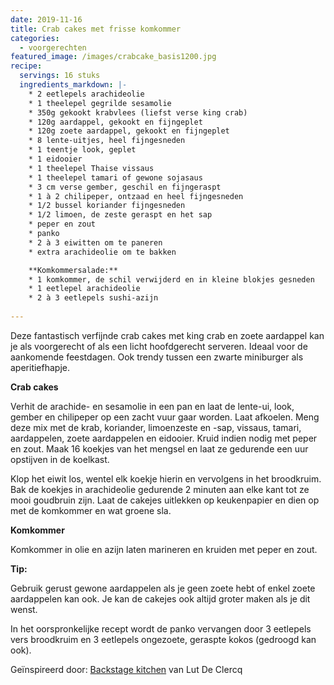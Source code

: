 ```yaml
---
date: 2019-11-16
title: Crab cakes met frisse komkommer
categories:
  - voorgerechten
featured_image: /images/crabcake_basis1200.jpg
recipe:
  servings: 16 stuks
  ingredients_markdown: |-
    * 2 eetlepels arachideolie
    * 1 theelepel gegrilde sesamolie
    * 350g gekookt krabvlees (liefst verse king crab)
    * 120g aardappel, gekookt en fijngeplet
    * 120g zoete aardappel, gekookt en fijngeplet
    * 8 lente-uitjes, heel fijngesneden
    * 1 teentje look, geplet
    * 1 eidooier 
    * 1 theelepel Thaise vissaus
    * 1 theelepel tamari of gewone sojasaus
    * 3 cm verse gember, geschil en fijngeraspt
    * 1 à 2 chilipeper, ontzaad en heel fijngesneden
    * 1/2 bussel koriander fijngesneden
    * 1/2 limoen, de zeste geraspt en het sap
    * peper en zout
    * panko
    * 2 à 3 eiwitten om te paneren
    * extra arachideolie om te bakken

    **Komkommersalade:**
    * 1 komkommer, de schil verwijderd en in kleine blokjes gesneden
    * 1 eetlepel arachideolie
    * 2 à 3 eetlepels sushi-azijn     
---
```

Deze fantastisch verfijnde crab cakes met king crab en zoete aardappel kan je als voorgerecht of als een licht hoofdgerecht serveren. Ideaal voor de aankomende feestdagen.
Ook trendy tussen een zwarte miniburger als aperitiefhapje.
<!--more-->

**Crab cakes**

Verhit de arachide- en sesamolie in een pan en laat de lente-ui, look, gember en chilipeper op een zacht vuur gaar worden.
Laat afkoelen.
Meng deze mix met de krab, koriander, limoenzeste en -sap, vissaus, tamari, aardappelen, zoete aardappelen en eidooier.
Kruid indien nodig met peper en zout.
Maak 16 koekjes van het mengsel en laat ze gedurende een uur opstijven in de koelkast.

Klop het eiwit los, wentel elk koekje hierin en vervolgens in het broodkruim.
Bak de koekjes in arachideolie gedurende 2 minuten aan elke kant tot ze mooi goudbruin zijn.
Laat de cakejes uitlekken op keukenpapier en dien op met de komkommer en wat groene sla.

**Komkommer**

Komkommer in olie en azijn laten marineren en kruiden met peper en zout.

<b>Tip: </b>

Gebruik gerust gewone aardappelen als je geen zoete hebt of enkel zoete aardappelen kan ook.
Je kan de cakejes ook altijd groter maken als je dit wenst.

In het oorspronkelijke recept wordt de panko vervangen door 3 eetlepels vers broodkruim en 3 eetlepels ongezoete, geraspte kokos (gedroogd kan ook).



Geïnspireerd door: [Backstage kitchen](https://www.boek.be/boek/backstage-kitchen) van Lut De Clercq

